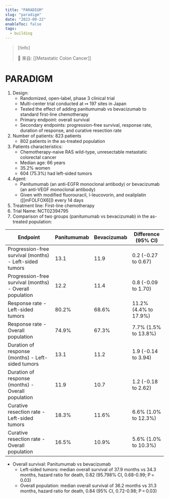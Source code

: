 ```yaml
---
title: "PARADIGM"
slug: "paradigm"
date: "2023-09-22"
enableToc: false
tags:
  - building
---
```


> [!info]
>
> 🌱 來自: [[Metastatic Colon Cancer]]

# PARADIGM

1. Design:
   - Randomized, open-label, phase 3 clinical trial
   - Multi-center trial conducted at ↣ 197 sites in Japan
   - Tested the effect of adding panitumumab vs bevacizumab to standard first-line chemotherapy
   - Primary endpoint: overall survival
   - Secondary endpoints: progression-free survival, response rate, duration of response, and curative resection rate
2. Number of patients: 823 patients
   - 802 patients in the as-treated population
3. Patients characteristics:
   - Chemotherapy-naive RAS wild-type, unresectable metastatic colorectal cancer
   - Median age: 66 years
   - 35.2% women
   - 604 (75.3%) had left-sided tumors
4. Agent:
   - Panitumumab (an anti-EGFR monoclonal antibody) or bevacizumab (an anti-VEGF monoclonal antibody)
   - Given with modified fluorouracil, l-leucovorin, and oxaliplatin ([[mFOLFOX6]]) every 14 days
5. Treatment line: First-line chemotherapy
6. Trial Name: NCT02394795
7. Comparison of two groups (panitumumab vs bevacizumab) in the as-treated population:

| Endpoint                                                | Panitumumab | Bevacizumab | Difference (95% CI)   |
| ---                                                     | ---         | ---         | ---                   |
| Progression-free survival (months) - Left-sided tumors  | 13.1        | 11.9        | 0.2 (-0.27 to 0.67)   |
| Progression-free survival (months) - Overall population | 12.2        | 11.4        | 0.8 (-0.09 to 1.70)   |
| Response rate - Left-sided tumors                       | 80.2%       | 68.6%       | 11.2% (4.4% to 17.9%) |
| Response rate - Overall population                      | 74.9%       | 67.3%       | 7.7% (1.5% to 13.8%)  |
| Duration of response (months) - Left-sided tumors       | 13.1        | 11.2        | 1.9 (-0.14 to 3.94)   |
| Duration of response (months) - Overall population      | 11.9        | 10.7        | 1.2 (-0.18 to 2.62)   |
| Curative resection rate - Left-sided tumors             | 18.3%       | 11.6%       | 6.6% (1.0% to 12.3%)  |
| Curative resection rate - Overall population            | 16.5%       | 10.9%       | 5.6% (1.0% to 10.3%)  |

- Overall survival: Panitumumab vs bevacizumab
  - Left-sided tumors: median overall survival of 37.9 months vs 34.3 months, hazard ratio for death, 0.82 (95.798% CI, 0.68-0.99; P = 0.03)
  - Overall population: median overall survival of 36.2 months vs 31.3 months, hazard ratio for death, 0.84 (95% CI, 0.72-0.98; P = 0.03)

